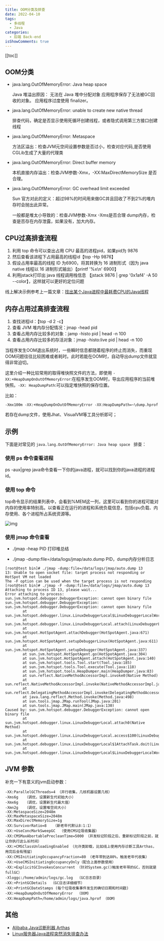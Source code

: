 ```yaml
---
title: OOM分类及排查
date: 2022-04-10
tags:
  - 多线程
  - Java
categories:
  - 后端 Back-end
isShowComments: true
---
```


<Boxx/>


<!-- more -->

[[toc]]

## OOM分类

- java.lang.OutOfMemoryError: Java heap space

  Java 堆溢出原因：
  无法在 Java 堆中分配对象
  应用程序保存了无法被GC回收的对象。
  应用程序过度使用 finalizer。

- java.lang.OutOfMemoryError: unable to create new native thread

  排查代码，确定是否显示使用死循环创建线程，或者隐式调用第三方接口创建线程

- java.lang.OutOfMemoryError: Metaspace

  方法区溢出：检查JVM元空间设置参数是否过小，检查对应代码,是否使用CGLib生成了大量的代理类

- java.lang.OutOfMemoryError: Direct buffer memory

  本机直接内存溢出：检查JVM参数-Xmx，-XX:MaxDirectMemorySize 是否合理。

- java.lang.OutOfMemoryError: GC overhead limit exceeded

  Sun 官方对此的定义：超过98%的时间用来做GC并且回收了不到2%的堆内存时会抛出此异常。

  一般都是堆太小导致的：检查JVM参数-Xmx -Xms是否合理
  dump内存，检查是否存在内存泄露，如果没有，加大内存。

## CPU过高排查流程

1. 利用 top 命令可以查出占用 CPU 最高的进程pid，如果pid为 9876
2. 然后查看该进程下占用最高的线程id【top -Hp 9876】
3. 假设占用率最高的线程 ID 为6900，将其转换为 16 进制形式（因为 java native 线程以 16 进制形式输出）【printf '%x\n' 6900】
4. 利用jstack打印出 java 线程调用栈信息 【jstack 9876 | grep '0x1af4' -A 50 --color】，这样就可以更好的定位问题

线上解决示例参考上一篇文章：[找出某个Java进程中最耗费CPU的Java线程](/views/backend/ThreadTopCPU)

## 内存占用过高排查流程

1. 查找进程id：【top -d 2 -c】
2. 查看 JVM 堆内存分配情况：jmap -head pid
3. 查看占用内存比较多的对象：jamp -histo pid | head -n 100
4. 查看占用内存比较多的存活对象：jmap -histo:live pid | head -n 100


当程序发生OOM退出系统时，一些瞬时信息都随着程序的终止而消失，而重现OOM问题往往比较困难或者耗时。此时若能在OOM时，自动导出dump文件就显得非常迫切。

这里介绍一种比较常用的取得堆快照文件的方法，即使用 `-XX:+HeapDumpOnOutOfMemoryError`:在程序发生OOM时，导出应用程序的当前堆快照。`-XX: HeapDumpPath`:可以指定堆快照的保存位置。

比如：

```shell
-Xmx100m -XX:+HeapDumpOnOutOfMemoryError -XX:HeapDumpPath=~\dump.hprof
```

若存在dump文件，使用Jhat、VisualVM等工具分析即可；

## 示例

下面是对常见的 `java.lang.OutOfMemoryError: Java heap space ` 排查：

### 使用 ps 命令查看进程

ps -aux|grep java命令查看一下你的java进程，就可以找到你的java进程的进程id。

### 使用 top 命令

top命令显示的结果列表中，会看到%MEM这一列，这里可以看到你的进程可能对内存的使用率特别高。以查看正在运行的进程和系统负载信息，包括cpu负载、内存使用、各个进程所占系统资源等。

![img](https://img2020.cnblogs.com/i-beta/785859/202003/785859-20200313211136187-1482421735.png)

### 使用 jmap 命令查看

- ./jmap -heap PID  打印堆总结

- ./jmap -dump:file=/data/logs/jmap/auto.dump PID，dump内存分析日志

```shell
[root@test bin]# ./jmap -dump:file=/data/logs/jmap/auto.dump 13
13: Unable to open socket file: target process not responding or HotSpot VM not loaded
The -F option can be used when the target process is not responding
[root@test bin]# ./jmap -F -dump:file=/data/logs/jmap/auto.dump 13
Attaching to process ID 13, please wait...
Error attaching to process: sun.jvm.hotspot.debugger.DebuggerException: cannot open binary file
sun.jvm.hotspot.debugger.DebuggerException: sun.jvm.hotspot.debugger.DebuggerException: cannot open binary file
        at sun.jvm.hotspot.debugger.linux.LinuxDebuggerLocal$LinuxDebuggerLocalWorkerThread.execute(LinuxDebuggerLocal.java:163)
        at sun.jvm.hotspot.debugger.linux.LinuxDebuggerLocal.attach(LinuxDebuggerLocal.java:278)
        at sun.jvm.hotspot.HotSpotAgent.attachDebugger(HotSpotAgent.java:671)
        at sun.jvm.hotspot.HotSpotAgent.setupDebuggerLinux(HotSpotAgent.java:611)
        at sun.jvm.hotspot.HotSpotAgent.setupDebugger(HotSpotAgent.java:337)
        at sun.jvm.hotspot.HotSpotAgent.go(HotSpotAgent.java:304)
        at sun.jvm.hotspot.HotSpotAgent.attach(HotSpotAgent.java:140)
        at sun.jvm.hotspot.tools.Tool.start(Tool.java:185)
        at sun.jvm.hotspot.tools.Tool.execute(Tool.java:118)
        at sun.jvm.hotspot.tools.HeapDumper.main(HeapDumper.java:83)
        at sun.reflect.NativeMethodAccessorImpl.invoke0(Native Method)
        at sun.reflect.NativeMethodAccessorImpl.invoke(NativeMethodAccessorImpl.java:62)
        at sun.reflect.DelegatingMethodAccessorImpl.invoke(DelegatingMethodAccessorImpl.java:43)
        at java.lang.reflect.Method.invoke(Method.java:498)
        at sun.tools.jmap.JMap.runTool(JMap.java:201)
        at sun.tools.jmap.JMap.main(JMap.java:130)
Caused by: sun.jvm.hotspot.debugger.DebuggerException: cannot open binary file
        at sun.jvm.hotspot.debugger.linux.LinuxDebuggerLocal.attach0(Native Method)
        at sun.jvm.hotspot.debugger.linux.LinuxDebuggerLocal.access$100(LinuxDebuggerLocal.java:62)
        at sun.jvm.hotspot.debugger.linux.LinuxDebuggerLocal$1AttachTask.doit(LinuxDebuggerLocal.java:269)
        at sun.jvm.hotspot.debugger.linux.LinuxDebuggerLocal$LinuxDebuggerLocalWorkerThread.run(LinuxDebuggerLocal.java:138)
```

## JVM 参数

补充一下有意义的jvm启动参数：

```shell
-XX:ParallelGCThreads=4 （并行收集，几核机器设置几核）
-Xms6g   （调优，设置新生代初始大小）
-Xmx6g   （调优，设置新生代最大值）
-Xmn2g   （调优，设置堆空间大小）
-XX:MetaspaceSize=2048m
-XX:MaxMetaspaceSize=2048m
-XX:MaxDirectMemorySize=1g
-XX:SurvivorRatio=8   （新老年代默认8:1:1）
-XX:+UseConcMarkSweepGC  （使用CMS垃圾收集器）
-XX:CMSMaxAbortablePrecleanTime=5000 （并发标记阶段之后、重新标记阶段之前，就让你执行这么长时间）
-XX:+CMSClassUnloadingEnabled （允许类卸载，比如线上使用内存诊断工具Arthas，用完后会有残留）
-XX:CMSInitiatingOccupancyFraction=80 （老年带到达80%，触发老年代收集）
-XX:+UseCMSInitiatingOccupancyOnly（配合上面参数使用）
-XX:+ExplicitGCInvokesConcurrent （针对System.gc()触发老年带的GC，否则就是fullGC）
-Xloggc:/home/admin/logs/gc.log  （GC日志目录）
-XX:+PrintGCDetails  （GC日志详细细节）
-XX:+PrintGCDateStamps (每个垃圾收集事件发生的确切日期和时间戳)
-XX:+HeapDumpOnOutOfMemoryError  （OOM）
-XX:HeapDumpPath=/home/admin/logs/java.hprof （OOM）
```

## 其他

- [Alibaba Java诊断利器 Arthas](https://github.com/alibaba/arthas)
- [Linux服务器Java进程突然消失排查办法](https://blog.csdn.net/sdujava2011/article/details/107495018)


<Reward/>